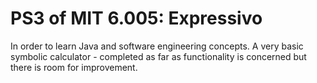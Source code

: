 PS3 of MIT 6.005: Expressivo
============================
In order to learn Java and software engineering concepts. A very basic symbolic calculator - completed as far as functionality is concerned but there is room for improvement. 